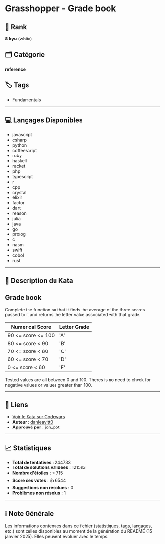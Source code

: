 # Grasshopper - Grade book

## 🏅 Rank
**8 kyu** (white)

## 🗂️ Catégorie
**reference**

## 🏷️ Tags
- Fundamentals

---

## 💻 Langages Disponibles
- javascript
- csharp
- python
- coffeescript
- ruby
- haskell
- racket
- php
- typescript
- r
- cpp
- crystal
- elixir
- factor
- dart
- reason
- julia
- java
- go
- prolog
- c
- nasm
- swift
- cobol
- rust

---

## 📜 Description du Kata

## Grade book

Complete the function so that it finds the average of the three scores passed to it and returns the letter value associated with that grade.

Numerical Score    | Letter Grade
---                | ---
90 <= score <= 100 | 'A'
80 <= score < 90   | 'B'
70 <= score < 80   | 'C'
60 <= score < 70   | 'D'
 0 <= score < 60   | 'F'

Tested values are all between 0 and 100. Theres is no need to check for negative values or values greater than 100.


---

## 🔗 Liens
- [Voir le Kata sur Codewars](https://www.codewars.com/kata/55cbd4ba903825f7970000f5)
- **Auteur** : [danleavitt0](https://www.codewars.com/users/danleavitt0)
- **Approuvé par** : [joh_pot](https://www.codewars.com/users/joh_pot)

---

## 📈 Statistiques
- **Total de tentatives** : 244733
- **Total de solutions validées** : 121583
- **Nombre d'étoiles** : ⭐ 715
- **Score des votes** : 👍 6544
- **Suggestions non résolues** : 0
- **Problèmes non résolus** : 1

---

## ℹ️ Note Générale
Les informations contenues dans ce fichier (statistiques, tags, langages, etc.) sont celles disponibles au moment de la génération du README (15 janvier 2025). Elles peuvent évoluer avec le temps.

